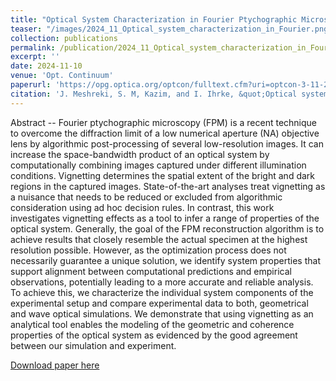 ```yaml
---
title: "Optical System Characterization in Fourier Ptychographic Microscopy"
teaser: "/images/2024_11_Optical_system_characterization_in_Fourier.png"
collection: publications
permalink: /publication/2024_11_Optical_system_characterization_in_Fourier
excerpt: ''
date: 2024-11-10
venue: 'Opt. Continuum'
paperurl: 'https://opg.optica.org/optcon/fulltext.cfm?uri=optcon-3-11-2218&id=563306'
citation: 'J. Meshreki, S. M, Kazim, and I. Ihrke, &quot;Optical system characterization in Fourier ptychographic microscopy,&quot; <i>Opt. Continuum</i>, Nov. 2024'
---
```

Abstract -- Fourier ptychographic microscopy (FPM) is a recent technique to overcome the diffraction limit of a low numerical aperture (NA) objective lens by algorithmic post-processing of several low-resolution images. It can increase the space-bandwidth product of an optical system by computationally combining images captured under different illumination conditions. Vignetting determines the spatial extent of the bright and dark regions in the captured images. State-of-the-art analyses treat vignetting as a nuisance that needs to be reduced or excluded from algorithmic consideration using ad hoc decision rules. In contrast, this work investigates vignetting effects as a tool to infer a range of properties of the optical system. Generally, the goal of the FPM reconstruction algorithm is to achieve results that closely resemble the actual specimen at the highest resolution possible. However, as the optimization process does not necessarily guarantee a unique solution, we identify system properties that support alignment between computational predictions and empirical observations, potentially leading to a more accurate and reliable analysis. To achieve this, we characterize the individual system components of the experimental setup and compare experimental data to both, geometrical and wave optical simulations. We demonstrate that using vignetting as an analytical tool enables the modeling of the geometric and coherence properties of the optical system as evidenced by the good agreement between our simulation and experiment.

[Download paper here](http://muhammad-kazim.github.io/files/2024_11_Optical_system_characterization_in_Fourier.pdf)
